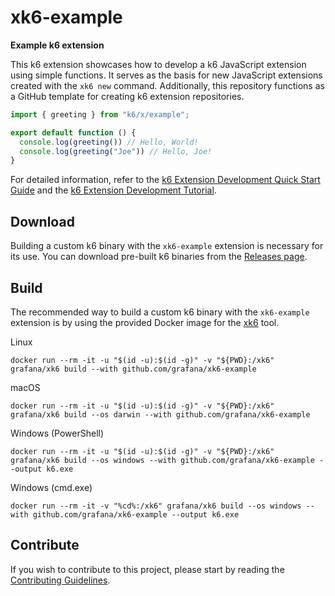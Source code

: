 # xk6-example

**Example k6 extension**

This k6 extension showcases how to develop a k6 JavaScript extension using simple functions. It serves as the basis for new JavaScript extensions created with the `xk6 new` command. Additionally, this repository functions as a GitHub template for creating k6 extension repositories.


```javascript file=script.js
import { greeting } from "k6/x/example";

export default function () {
  console.log(greeting()) // Hello, World!
  console.log(greeting("Joe")) // Hello, Joe!
}
```

For detailed information, refer to the [k6 Extension Development Quick Start Guide](https://github.com/grafana/xk6/wiki/Quick-Start-Guide) and the [k6 Extension Development Tutorial](https://github.com/grafana/xk6/wiki/Tutorial).

## Download

Building a custom k6 binary with the `xk6-example` extension is necessary for its use. You can download pre-built k6 binaries from the [Releases page](https://github.com/grafana/xk6-example/releases/).

## Build

The recommended way to build a custom k6 binary with the `xk6-example` extension is by using the provided Docker image for the [xk6](https://github.com/grafana/xk6) tool.

Linux

```shell
docker run --rm -it -u "$(id -u):$(id -g)" -v "${PWD}:/xk6" grafana/xk6 build --with github.com/grafana/xk6-example
```

macOS

```shell
docker run --rm -it -u "$(id -u):$(id -g)" -v "${PWD}:/xk6" grafana/xk6 build --os darwin --with github.com/grafana/xk6-example
```

Windows (PowerShell)

```
docker run --rm -it -u "$(id -u):$(id -g)" -v "${PWD}:/xk6" grafana/xk6 build --os windows --with github.com/grafana/xk6-example --output k6.exe
```

Windows (cmd.exe)

```
docker run --rm -it -v "%cd%:/xk6" grafana/xk6 build --os windows --with github.com/grafana/xk6-example --output k6.exe
```

## Contribute

If you wish to contribute to this project, please start by reading the [Contributing Guidelines](CONTRIBUTING.md).
